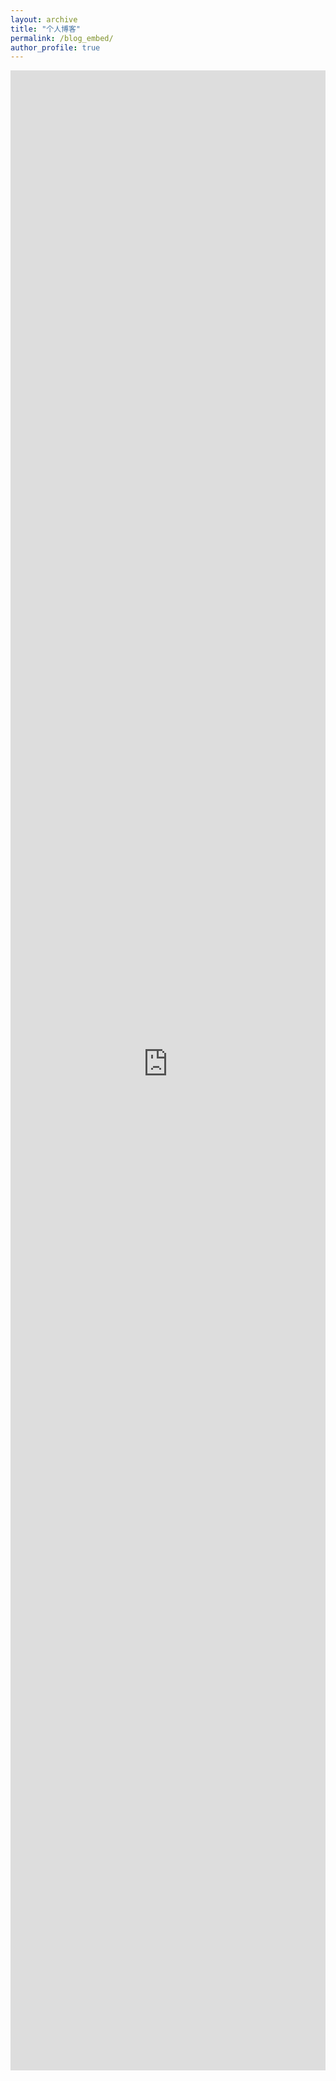 ```yaml
---
layout: archive
title: "个人博客"
permalink: /blog_embed/
author_profile: true
---
```


<iframe src="https://digital-garden-chi-eosin.vercel.app/" style="width:100%;height:80vh;border:none;"></iframe>